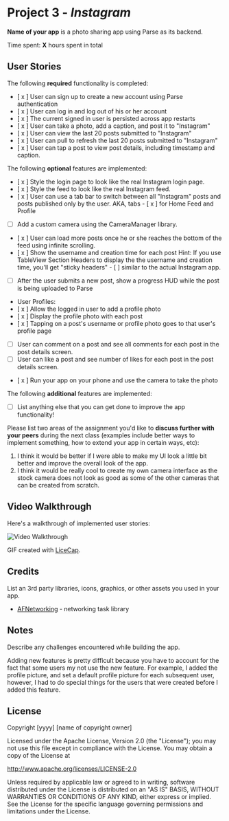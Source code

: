 # Project 3 - *Instagram*

**Name of your app** is a photo sharing app using Parse as its backend.

Time spent: **X** hours spent in total

## User Stories

The following **required** functionality is completed:

- [ x ] User can sign up to create a new account using Parse authentication
- [ x ] User can log in and log out of his or her account
- [ x ] The current signed in user is persisted across app restarts
- [ x ] User can take a photo, add a caption, and post it to "Instagram"
- [ x ] User can view the last 20 posts submitted to "Instagram"
- [ x ] User can pull to refresh the last 20 posts submitted to "Instagram"
- [ x ] User can tap a post to view post details, including timestamp and caption.

The following **optional** features are implemented:

- [ x ] Style the login page to look like the real Instagram login page.
- [ x ] Style the feed to look like the real Instagram feed.
- [ x ] User can use a tab bar to switch between all "Instagram" posts and posts published only by the user. AKA, tabs - [ x ] for Home Feed and Profile
- [ ] Add a custom camera using the CameraManager library.
- [ x ] User can load more posts once he or she reaches the bottom of the feed using infinite scrolling.
- [ x ] Show the username and creation time for each post
Hint: If you use TableView Section Headers to display the the username and creation time, you'll get "sticky headers" - [ ] similar to the actual Instagram app.
- [ ] After the user submits a new post, show a progress HUD while the post is being uploaded to Parse
- User Profiles:
- [ x ] Allow the logged in user to add a profile photo
- [ x ] Display the profile photo with each post
- [ x ] Tapping on a post's username or profile photo goes to that user's profile page
- [ ] User can comment on a post and see all comments for each post in the post details screen.
- [ ] User can like a post and see number of likes for each post in the post details screen.
- [ x ] Run your app on your phone and use the camera to take the photo


The following **additional** features are implemented:

- [ ] List anything else that you can get done to improve the app functionality!

Please list two areas of the assignment you'd like to **discuss further with your peers** during the next class (examples include better ways to implement something, how to extend your app in certain ways, etc):

1. I think it would be better if I were able to make my UI look a little bit better and improve the overall look of the app. 
2. I think it would be really cool to create my own camera interface as the stock camera does not look as good as some of the other cameras that can be created from scratch. 

## Video Walkthrough

Here's a walkthrough of implemented user stories:

<img src='http://i.imgur.com/link/to/your/gif/file.gif' title='Video Walkthrough' width='' alt='Video Walkthrough' />

GIF created with [LiceCap](http://www.cockos.com/licecap/).

## Credits

List an 3rd party libraries, icons, graphics, or other assets you used in your app.

- [AFNetworking](https://github.com/AFNetworking/AFNetworking) - networking task library


## Notes

Describe any challenges encountered while building the app.

Adding new features is pretty difficult because you have to account for the fact that some users my not use the new feature. For example, I added the profile picture, and set a default profile picture for each subsequent user, however, I had to do special things for the users that were created before I added this feature. 


## License

Copyright [yyyy] [name of copyright owner]

Licensed under the Apache License, Version 2.0 (the "License");
you may not use this file except in compliance with the License.
You may obtain a copy of the License at

http://www.apache.org/licenses/LICENSE-2.0

Unless required by applicable law or agreed to in writing, software
distributed under the License is distributed on an "AS IS" BASIS,
WITHOUT WARRANTIES OR CONDITIONS OF ANY KIND, either express or implied.
See the License for the specific language governing permissions and
limitations under the License.
